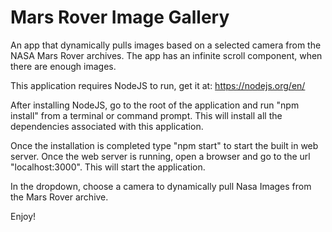 # Mars Rover Image Gallery
An app that dynamically pulls images based on a selected camera from the NASA Mars Rover archives.  The app has an infinite scroll component, when there are enough images.

This application requires NodeJS to run, get it at: https://nodejs.org/en/

After installing NodeJS, go to the root of the application and run "npm install" from a terminal or command prompt.  This will install all the dependencies associated with this application.

Once the installation is completed type "npm start" to start the built in web server.  Once the web server is running, open a browser and go to the url "localhost:3000".  This will start the application.

In the dropdown, choose a camera to dynamically pull Nasa Images from the Mars Rover archive.

Enjoy!
